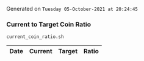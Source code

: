 Generated on `Tuesday 05-October-2021 at 20:24:45`

### Current to Target Coin Ratio
`current_coin_ratio.sh`

Date|Current|Target|Ratio
---|---|---|---
